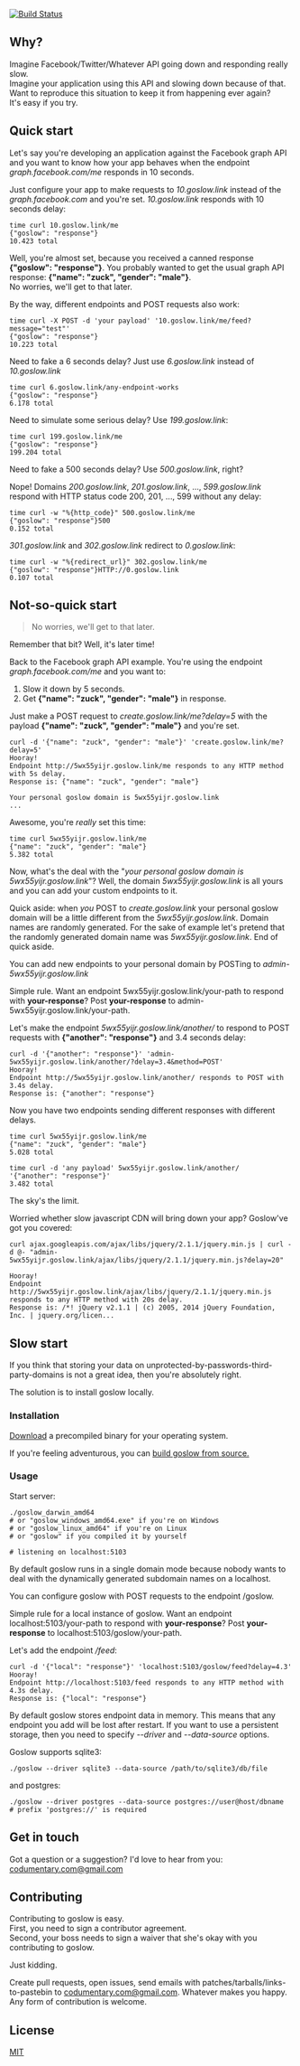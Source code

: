 [![Build Status](https://travis-ci.org/alexandershov/goslow.svg?branch=master)](https://travis-ci.org/alexandershov/goslow)
## Why?
Imagine Facebook/Twitter/Whatever API going down and responding really slow.  
Imagine your application using this API and slowing down because of that.  
Want to reproduce this situation to keep it from happening ever again?  
It's easy if you try.

## Quick start
Let's say you're developing an application against the Facebook graph API and
you want to know how your app behaves when the endpoint *graph.facebook.com/me* responds in 10 seconds.

Just configure your app to make requests to *10.goslow.link* instead of the *graph.facebook.com*
and you're set. *10.goslow.link* responds with 10 seconds delay:

```shell
time curl 10.goslow.link/me
{"goslow": "response"}
10.423 total
```

Well, you're almost set, because you received a canned response **{"goslow": "response"}**.
You probably wanted to get the usual graph API response: **{"name": "zuck", "gender": "male"}**.  
No worries, we'll get to that later.

By the way, different endpoints and POST requests also work:
```shell
time curl -X POST -d 'your payload' '10.goslow.link/me/feed?message="test"'
{"goslow": "response"}
10.223 total
```

Need to fake a 6 seconds delay? Just use *6.goslow.link* instead of *10.goslow.link*


```shell
time curl 6.goslow.link/any-endpoint-works
{"goslow": "response"}
6.178 total
```

Need to simulate some serious delay? Use *199.goslow.link*:
```shell
time curl 199.goslow.link/me
{"goslow": "response"}
199.204 total
```

Need to fake a 500 seconds delay? Use *500.goslow.link*, right?

Nope! Domains *200.goslow.link*, *201.goslow.link*, ..., *599.goslow.link* respond with
HTTP status code 200, 201, ..., 599 without any delay:

```shell
time curl -w "%{http_code}" 500.goslow.link/me
{"goslow": "response"}500
0.152 total
```

*301.goslow.link* and *302.goslow.link* redirect to *0.goslow.link*:

```shell
time curl -w "%{redirect_url}" 302.goslow.link/me
{"goslow": "response"}HTTP://0.goslow.link
0.107 total
```

## Not-so-quick start
> No worries, we'll get to that later.

Remember that bit? Well, it's later time!

Back to the Facebook graph API example.
You're using the endpoint *graph.facebook.com/me* and you want to:

1. Slow it down by 5 seconds.
2. Get **{"name": "zuck", "gender": "male"}** in response.

Just make a POST request to *create.goslow.link/me?delay=5* with the payload **{"name": "zuck", "gender": "male"}** and you're set.
```shell
curl -d '{"name": "zuck", "gender": "male"}' 'create.goslow.link/me?delay=5'
Hooray!
Endpoint http://5wx55yijr.goslow.link/me responds to any HTTP method with 5s delay.
Response is: {"name": "zuck", "gender": "male"}

Your personal goslow domain is 5wx55yijr.goslow.link
...
```
Awesome, you're *really* set this time:

```shell
time curl 5wx55yijr.goslow.link/me
{"name": "zuck", "gender": "male"}
5.382 total
```

Now, what's the deal with the "*your personal goslow domain is 5wx55yijr.goslow.link*"? Well, the domain *5wx55yijr.goslow.link* is all yours and you can add your custom endpoints to it.

Quick aside:
when *you* POST to *create.goslow.link* your personal goslow domain will be a little different
from the *5wx55yijr.goslow.link*. Domain names are randomly generated. For the sake of example let's pretend that the randomly
generated domain name was *5wx55yijr.goslow.link*.
End of quick aside.


You can add new endpoints to your personal domain by POSTing to *admin-5wx55yijr.goslow.link*

Simple rule. Want an endpoint 5wx55yijr.goslow.link/your-path to respond with **your-response**? Post **your-response** to admin-5wx55yijr.goslow.link/your-path.

Let's make the endpoint *5wx55yijr.goslow.link/another/* to respond to POST requests with **{"another": "response"}**
and 3.4 seconds delay:
```shell
curl -d '{"another": "response"}' 'admin-5wx55yijr.goslow.link/another/?delay=3.4&method=POST'
Hooray!
Endpoint http://5wx55yijr.goslow.link/another/ responds to POST with 3.4s delay.
Response is: {"another": "response"}
```

Now you have two endpoints sending different responses with different delays.

```shell
time curl 5wx55yijr.goslow.link/me
{"name": "zuck", "gender": "male"}
5.028 total
```

```shell
time curl -d 'any payload' 5wx55yijr.goslow.link/another/
'{"another": "response"}'
3.482 total
```

The sky's the limit.

Worried whether slow javascript CDN will bring down your app? Goslow've got you covered:
```shell
curl ajax.googleapis.com/ajax/libs/jquery/2.1.1/jquery.min.js | curl -d @- "admin-5wx55yijr.goslow.link/ajax/libs/jquery/2.1.1/jquery.min.js?delay=20"

Hooray!
Endpoint http://5wx55yijr.goslow.link/ajax/libs/jquery/2.1.1/jquery.min.js responds to any HTTP method with 20s delay.
Response is: /*! jQuery v2.1.1 | (c) 2005, 2014 jQuery Foundation, Inc. | jquery.org/licen...
```

## Slow start
If you think that storing your data on unprotected-by-passwords-third-party-domains is not a great idea, then you're absolutely right.

The solution is to install goslow locally.

### Installation
[Download](https://github.com/alexandershov/goslow/releases) a precompiled binary for your operating system.

If you're feeling adventurous, you can [build goslow from source.](https://github.com/alexandershov/goslow/blob/master/Build.md)

### Usage

Start server:
```shell
./goslow_darwin_amd64
# or "goslow_windows_amd64.exe" if you're on Windows
# or "goslow_linux_amd64" if you're on Linux
# or "goslow" if you compiled it by yourself

# listening on localhost:5103
```

By default goslow runs in a single domain mode
because nobody wants to deal with the dynamically generated subdomain names on a localhost.

You can configure goslow with POST requests to the endpoint /goslow.

Simple rule for a local instance of goslow. Want an endpoint localhost:5103/your-path to respond with **your-response**? Post **your-response** to localhost:5103/goslow/your-path.

Let's add the endpoint */feed*:
```shell
curl -d '{"local": "response"}' 'localhost:5103/goslow/feed?delay=4.3'
Hooray!
Endpoint http://localhost:5103/feed responds to any HTTP method with 4.3s delay.
Response is: {"local": "response"}
```


By default goslow stores endpoint data in memory. This means that any endpoint you add will be lost after restart.
If you want to use a persistent storage, then you need to specify *--driver* and *--data-source* options.

Goslow supports sqlite3:
```shell
./goslow --driver sqlite3 --data-source /path/to/sqlite3/db/file
```

and postgres:
```shell
./goslow --driver postgres --data-source postgres://user@host/dbname
# prefix 'postgres://' is required
```

## Get in touch
Got a question or a suggestion?
I'd love to hear from you: [codumentary.com@gmail.com](mailto:codumentary.com@gmail.com)


## Contributing
Contributing to goslow is easy.  
First, you need to sign a contributor agreement.  
Second, your boss needs to sign a waiver that she's okay with you
contributing to goslow.

Just kidding.

Create pull requests, open issues, send emails with patches/tarballs/links-to-pastebin
to [codumentary.com@gmail.com](mailto:codumentary.com@gmail.com). Whatever makes you happy.
Any form of contribution is welcome.


## License
[MIT](https://github.com/alexandershov/goslow/blob/master/LICENSE)
